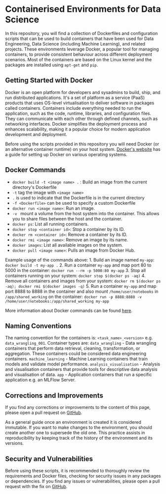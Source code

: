 # Containerised Environments for Data Science

In this repository, you will find a collection of Dockerfiles and configuration scripts that can be used to build containers that have been used for Data Engineering, Data Science (including Machine Learning), and related projects. These environments leverage Docker, a popular tool for managing containers, to provide consistent behaviour across different deployment scenarios. Most of the containers are based on the Linux kernel and the packages are installed using `apt-get` and `pip`.



## Getting Started with Docker

Docker is an open platform for developers and sysadmins to build, ship, and run distributed applications. It's a set of platform as a service (PaaS) products that uses OS-level virtualisation to deliver software in packages called containers. Containers include everything needed to run the application, such as the code, runtime, libraries, and configuration files. They can communicate with each other through defined channels, such as networking interfaces. Docker simplifies the deployment process and enhances scalability, making it a popular choice for modern application development and deployment.

Before using the scripts provided in this repository you will need Docker (or an alternative container runtime) on your host system. [Docker's website](https://www.docker.com/get-started/) has a guide for setting up Docker on various operating systems.



## Docker Commands

- `docker build -t <image name> .` : Build an image from the current directory's Dockerfile
 - `-t` tag the image with `<image name>`
 - `.` is used to indicate that the Dockerfile is in the current directory
 - `-f <Dockerfile>` can be used to specify a custom Dockerfile
 - `docker run <image name>`: Run an image.
 - `-v ` mount a volume from the host system into the container. This allows you to share files between the host and the container.
 - `docker ps`: List all running containers.
 - `docker stop <container id>`: Stop a container by its ID.
 - `docker rm <container id>`: Remove a container by its ID.
 - `docker rmi <image name>`: Remove an image by its name.
 - `docker images`: List all available images on the system.
 - `docker pull <image name>`: Pulls an image from Docker Hub.

Example usage of the commands above:
    1. Build an image named `my-app`: `docker build -t my-app .`
    2. Run a container `my-app` and map port 80 to 5000 in the container: `docker run --rm -p 5000:80 my-app`
    3. Stop all containers running on your system: `docker stop $(docker ps -aq)`
    4. Remove all containers and images from your system: `docker rm $(docker ps -aq); docker rmi $(docker images -q)`
    5. Run a container `my-app` and map port 8888 to 8888 in the container and also mount `/home/user/notebooks` in `/app/shared_working` on the container: `docker run -p 8888:8888 -v /home/user/notebooks:/app/shared_working my-app`

More information about Docker commands can be found [here](https://docs.docker.com/reference/cli/docker/).



## Naming Conventions
The naming convention for the containers is: `<task_name>_<version>` e.g. `data_wrangling_001`.
Container types are:
`data_wrangling` - Data wrangling containers that perform data retrieval, cleaning, transformation, or aggregation. These containers could be considered data engineering containers.
`machine_learning` - Machine Learning containers that train models and validate model performance.
`analysis_visualisation` - Analysis and visualisation containers that provide tools for descriptive data analysis and visualisation of data.
`app` - Application containers that run a specific application e.g. an MLFlow Server.



## Corrections and Improvements

If you find any corrections or improvements to the content of this page, please open a pull request on [GitHub](https://github.com/kierenAW/containerised_environments_for_data_science/pulls/).

As a general guide once an environment is created it is considered immutable. If you want to make changes to the environment, you should create another one to supersede the old one. This practice assists in reproducibility by keeping track of the history of the environment and its versions.


## Security and Vulnerabilities

Before using these scripts, it is recommended to thoroughly review the requirements and Docker files, checking for security issues in any packages or dependencies. If you find any issues or vulnerabilities, please open a pull request with the fix on [GitHub](https://github.com/kierenAW/containerised_environments_for_data_science/pulls).

